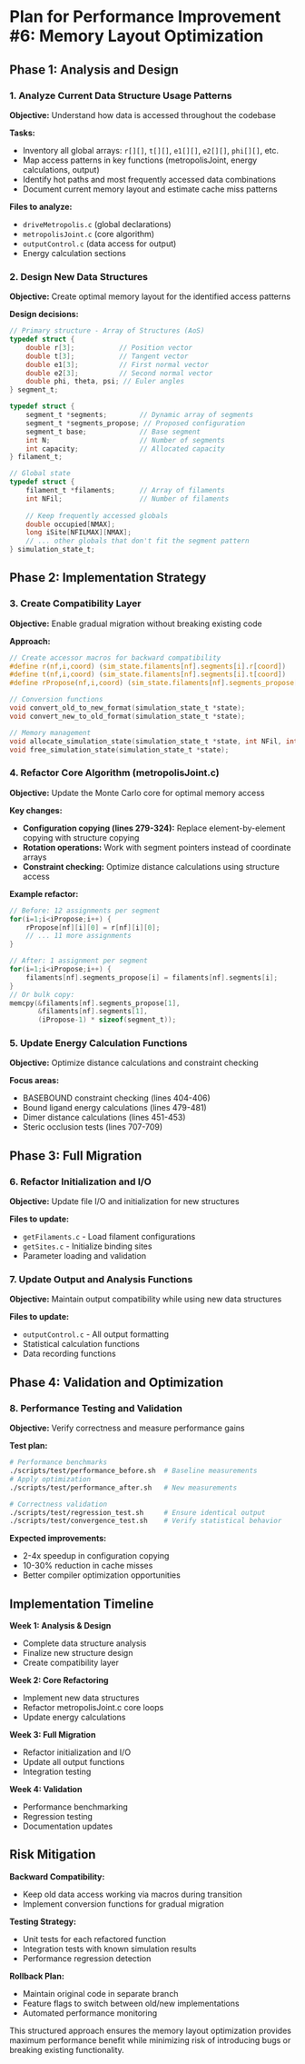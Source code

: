 # Plan for Performance Improvement #6: Memory Layout Optimization

## Phase 1: Analysis and Design

### 1. Analyze Current Data Structure Usage Patterns
**Objective:** Understand how data is accessed throughout the codebase

**Tasks:**
- Inventory all global arrays: `r[][]`, `t[][]`, `e1[][]`, `e2[][]`, `phi[][]`, etc.
- Map access patterns in key functions (metropolisJoint, energy calculations, output)
- Identify hot paths and most frequently accessed data combinations
- Document current memory layout and estimate cache miss patterns

**Files to analyze:**
- `driveMetropolis.c` (global declarations)
- `metropolisJoint.c` (core algorithm)
- `outputControl.c` (data access for output)
- Energy calculation sections

### 2. Design New Data Structures
**Objective:** Create optimal memory layout for the identified access patterns

**Design decisions:**
```c
// Primary structure - Array of Structures (AoS)
typedef struct {
    double r[3];           // Position vector
    double t[3];           // Tangent vector  
    double e1[3];          // First normal vector
    double e2[3];          // Second normal vector
    double phi, theta, psi; // Euler angles
} segment_t;

typedef struct {
    segment_t *segments;        // Dynamic array of segments
    segment_t *segments_propose; // Proposed configuration
    segment_t base;             // Base segment
    int N;                      // Number of segments
    int capacity;               // Allocated capacity
} filament_t;

// Global state
typedef struct {
    filament_t *filaments;      // Array of filaments
    int NFil;                   // Number of filaments
    
    // Keep frequently accessed globals
    double occupied[NMAX];
    long iSite[NFILMAX][NMAX];
    // ... other globals that don't fit the segment pattern
} simulation_state_t;
```

## Phase 2: Implementation Strategy

### 3. Create Compatibility Layer
**Objective:** Enable gradual migration without breaking existing code

**Approach:**
```c
// Create accessor macros for backward compatibility
#define r(nf,i,coord) (sim_state.filaments[nf].segments[i].r[coord])
#define t(nf,i,coord) (sim_state.filaments[nf].segments[i].t[coord])
#define rPropose(nf,i,coord) (sim_state.filaments[nf].segments_propose[i].r[coord])

// Conversion functions
void convert_old_to_new_format(simulation_state_t *state);
void convert_new_to_old_format(simulation_state_t *state);

// Memory management
void allocate_simulation_state(simulation_state_t *state, int NFil, int *N);
void free_simulation_state(simulation_state_t *state);
```

### 4. Refactor Core Algorithm (metropolisJoint.c)
**Objective:** Update the Monte Carlo core for optimal memory access

**Key changes:**
- **Configuration copying (lines 279-324):** Replace element-by-element copying with structure copying
- **Rotation operations:** Work with segment pointers instead of coordinate arrays
- **Constraint checking:** Optimize distance calculations using structure access

**Example refactor:**
```c
// Before: 12 assignments per segment
for(i=1;i<iPropose;i++) {
    rPropose[nf][i][0] = r[nf][i][0];
    // ... 11 more assignments
}

// After: 1 assignment per segment  
for(i=1;i<iPropose;i++) {
    filaments[nf].segments_propose[i] = filaments[nf].segments[i];
}
// Or bulk copy:
memcpy(&filaments[nf].segments_propose[1], 
       &filaments[nf].segments[1], 
       (iPropose-1) * sizeof(segment_t));
```

### 5. Update Energy Calculation Functions
**Objective:** Optimize distance calculations and constraint checking

**Focus areas:**
- BASEBOUND constraint checking (lines 404-406)
- Bound ligand energy calculations (lines 479-481) 
- Dimer distance calculations (lines 451-453)
- Steric occlusion tests (lines 707-709)

## Phase 3: Full Migration

### 6. Refactor Initialization and I/O
**Objective:** Update file I/O and initialization for new structures

**Files to update:**
- `getFilaments.c` - Load filament configurations
- `getSites.c` - Initialize binding sites
- Parameter loading and validation

### 7. Update Output and Analysis Functions  
**Objective:** Maintain output compatibility while using new data structures

**Files to update:**
- `outputControl.c` - All output formatting
- Statistical calculation functions
- Data recording functions

## Phase 4: Validation and Optimization

### 8. Performance Testing and Validation
**Objective:** Verify correctness and measure performance gains

**Test plan:**
```bash
# Performance benchmarks
./scripts/test/performance_before.sh  # Baseline measurements
# Apply optimization
./scripts/test/performance_after.sh   # New measurements

# Correctness validation  
./scripts/test/regression_test.sh     # Ensure identical output
./scripts/test/convergence_test.sh    # Verify statistical behavior
```

**Expected improvements:**
- 2-4x speedup in configuration copying
- 10-30% reduction in cache misses
- Better compiler optimization opportunities

## Implementation Timeline

**Week 1: Analysis & Design**
- Complete data structure analysis
- Finalize new structure design
- Create compatibility layer

**Week 2: Core Refactoring**  
- Implement new data structures
- Refactor metropolisJoint.c core loops
- Update energy calculations

**Week 3: Full Migration**
- Refactor initialization and I/O
- Update all output functions
- Integration testing

**Week 4: Validation**
- Performance benchmarking
- Regression testing
- Documentation updates

## Risk Mitigation

**Backward Compatibility:**
- Keep old data access working via macros during transition
- Implement conversion functions for gradual migration

**Testing Strategy:**
- Unit tests for each refactored function
- Integration tests with known simulation results
- Performance regression detection

**Rollback Plan:**
- Maintain original code in separate branch
- Feature flags to switch between old/new implementations
- Automated performance monitoring

This structured approach ensures the memory layout optimization provides maximum performance benefit while minimizing risk of introducing bugs or breaking existing functionality.